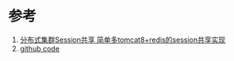 # 参考
1. [分布式集群Session共享 简单多tomcat8+redis的session共享实现](http://blog.csdn.net/jerome_s/article/details/52658946)
2. [github code](https://github.com/jcoleman/tomcat-redis-session-manager)
